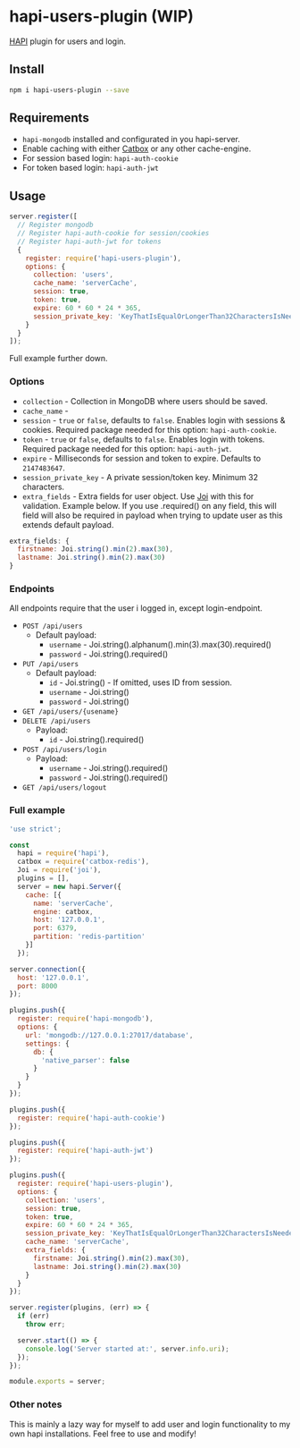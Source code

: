 # hapi-users-plugin (WIP)

[HAPI](http://hapijs.com/) plugin for users and login.

## Install

```bash
npm i hapi-users-plugin --save
```

## Requirements

* `hapi-mongodb` installed and configurated in you hapi-server.
* Enable caching with either [Catbox](https://github.com/hapijs/catbox) or any other cache-engine.
* For session based login: `hapi-auth-cookie`
* For token based login: `hapi-auth-jwt`

## Usage

```js
server.register([
  // Register mongodb
  // Register hapi-auth-cookie for session/cookies
  // Register hapi-auth-jwt for tokens
  {
    register: require('hapi-users-plugin'),
    options: {
      collection: 'users',
      cache_name: 'serverCache',
      session: true,
      token: true,
      expire: 60 * 60 * 24 * 365,
      session_private_key: 'KeyThatIsEqualOrLongerThan32CharactersIsNeededForThis',
    }
  }
]);
```

Full example further down.

### Options

- `collection` - Collection in MongoDB where users should be saved.
- `cache_name` -
- `session` - `true` or `false`, defaults to `false`. Enables login with sessions & cookies. Required package needed for this option: `hapi-auth-cookie`.
- `token` - `true` or `false`, defaults to `false`. Enables login with tokens. Required package needed for this option: `hapi-auth-jwt`.
- `expire` -  Milliseconds for session and token to expire. Defaults to `2147483647`.
- `session_private_key` - A private session/token key. Minimum 32 characters.
- `extra_fields` - Extra fields for user object. Use [Joi](https://github.com/hapijs/joi) with this for validation. Example below. If you use .required() on any field, this will field will also be required in payload when trying to update user as this extends default payload.

```js
extra_fields: {
  firstname: Joi.string().min(2).max(30),
  lastname: Joi.string().min(2).max(30)
}
```

### Endpoints

All endpoints require that the user i logged in, except login-endpoint.

* `POST /api/users`
    * Default payload:
        * `username` - Joi.string().alphanum().min(3).max(30).required()
        * `password` - Joi.string().required()
* `PUT /api/users`
    * Default payload:
        * `id` - Joi.string() - If omitted, uses ID from session.
        * `username` - Joi.string()
        * `password` - Joi.string()
* `GET /api/users/{usename}`
* `DELETE /api/users`
    * Payload:
        * `id` - Joi.string().required()
* `POST /api/users/login`
    * Payload:
        * `username` - Joi.string().required()
        * `password` - Joi.string().required()
* `GET /api/users/logout`

### Full example

```js
'use strict';

const
  hapi = require('hapi'),
  catbox = require('catbox-redis'),
  Joi = require('joi'),
  plugins = [],
  server = new hapi.Server({
    cache: [{
      name: 'serverCache',
      engine: catbox,
      host: '127.0.0.1',
      port: 6379,
      partition: 'redis-partition'
    }]
  });

server.connection({
  host: '127.0.0.1',
  port: 8000
});

plugins.push({
  register: require('hapi-mongodb'),
  options: {
    url: 'mongodb://127.0.0.1:27017/database',
    settings: {
      db: {
        'native_parser': false
      }
    }
  }
});

plugins.push({
  register: require('hapi-auth-cookie')
});

plugins.push({
  register: require('hapi-auth-jwt')
});

plugins.push({
  register: require('hapi-users-plugin'),
  options: {
    collection: 'users',
    session: true,
    token: true,
    expire: 60 * 60 * 24 * 365,
    session_private_key: 'KeyThatIsEqualOrLongerThan32CharactersIsNeededForThis',
    cache_name: 'serverCache',
    extra_fields: {
      firstname: Joi.string().min(2).max(30),
      lastname: Joi.string().min(2).max(30)
    }
  }
});

server.register(plugins, (err) => {
  if (err)
    throw err;

  server.start(() => {
    console.log('Server started at:', server.info.uri);
  });
});

module.exports = server;
```

### Other notes

This is mainly a lazy way for myself to add user and login functionality to my own hapi installations. Feel free to use and modify!
